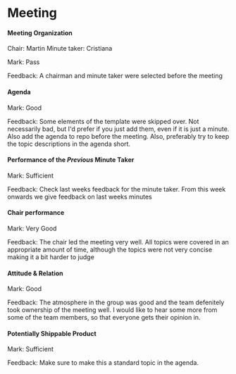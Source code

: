 # Meeting

#### Meeting Organization

Chair: Martin
Minute taker: Cristiana

Mark: Pass

Feedback: A chairman and minute taker were selected before the meeting


#### Agenda 

Mark: Good

Feedback: Some elements of the template were skipped over. Not necessarily bad, but I'd prefer if you just add them, even if it is just a minute. Also add the agenda to repo before the meeting. Also, preferably try to keep the topic descriptions in the agenda short.


#### Performance of the *Previous* Minute Taker

Mark: Sufficient

Feedback: Check last weeks feedback for the minute taker. From this week onwards we give feedback on last weeks minutes


#### Chair performance

Mark: Very Good

Feedback: The chair led the meeting very well. All topics were covered in an appropriate amount of time, although the topics were not very concise making it a bit harder to judge


#### Attitude & Relation

Mark: Good

Feedback: The atmosphere in the group was good and the team defenitely took ownership of the meeting well. I would like to hear some more from some of the team members, so that everyone gets their opinion in.


#### Potentially Shippable Product

Mark: Sufficient

Feedback: Make sure to make this a standard topic in the agenda.




